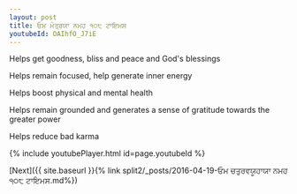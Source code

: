 ```yaml
---
layout: post
title: ਓਮ ਮੰਤ੍ਰਯਾ ਨਮਹ ੧੦੮ ਟਾਇਮਸ
youtubeId: OAIhfO_J7iE
---
```

 
 
Helps get goodness, bliss and peace and God's blessings
 
Helps remain focused, help generate inner energy 
 
Helps boost physical and mental health 
 
Helps remain grounded and generates a sense of gratitude towards the greater power 
 
Helps reduce bad karma
 
 
 
 


{% include youtubePlayer.html id=page.youtubeId %}
 
[Next]({{ site.baseurl }}{% link  split2/_posts/2016-04-19-ਓਮ ਚਤੁਰਵਯੂਹਾਯਾ ਨਮਹ ੧੦੮ ਟਾਇਮਸ.md%})
 

